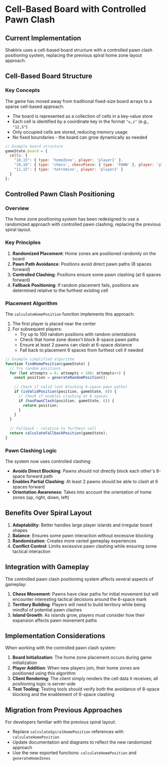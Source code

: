 # Cell-Based Board with Controlled Pawn Clash

## Current Implementation

Shaktris uses a cell-based board structure with a controlled pawn clash positioning system, replacing the previous spiral home zone layout approach.

## Cell-Based Board Structure

### Key Concepts

The game has moved away from traditional fixed-size board arrays to a sparse cell-based approach:

- The board is represented as a collection of cells in a key-value store
- Each cell is identified by a coordinate key in the format `"x,z"` (e.g., `"12,5"`)
- Only occupied cells are stored, reducing memory usage
- No fixed boundaries - the board can grow dynamically as needed

```javascript
// Example board structure
gameState.board = {
  cells: {
    "10,15": { type: 'homeZone', player: 'player1' },
    "10,16": { type: 'chess', chessPiece: { type: 'PAWN' }, player: 'player1' },
    "11,15": { type: 'tetromino', player: 'player2' }
  }
};
```

## Controlled Pawn Clash Positioning

### Overview

The home zone positioning system has been redesigned to use a randomized approach with controlled pawn clashing, replacing the previous spiral layout.

### Key Principles

1. **Randomized Placement**: Home zones are positioned randomly on the board
2. **Pawn Path Avoidance**: Positions avoid direct pawn paths (8 spaces forward)
3. **Controlled Clashing**: Positions ensure some pawn clashing (at 6 spaces forward)
4. **Fallback Positioning**: If random placement fails, positions are determined relative to the furthest existing cell

### Placement Algorithm

The `calculateHomePosition` function implements this approach:

1. The first player is placed near the center
2. For subsequent players:
   - Try up to 100 random positions with random orientations
   - Check that home zone doesn't block 8-space pawn paths
   - Ensure at least 2 pawns can clash at 6-space distance
   - Fall back to placement 6 spaces from furthest cell if needed

```javascript
// Example simplified algorithm
function findHomePosition(gameState) {
  // Try random positions
  for (let attempts = 0; attempts < 100; attempts++) {
    const position = generateRandomPosition();
    
    // Check if valid (not blocking 8-space pawn paths)
    if (isValidPosition(position, gameState, 8)) {
      // Check if enables clashing at 6 spaces
      if (hasPawnClash(position, gameState, 6)) {
        return position;
      }
    }
  }
  
  // Fallback - relative to furthest cell
  return calculateFallbackPosition(gameState);
}
```

### Pawn Clashing Logic

The system now uses controlled clashing:

- **Avoids Direct Blocking**: Pawns should not directly block each other's 8-space forward path
- **Enables Partial Clashing**: At least 2 pawns should be able to clash at 6 spaces forward
- **Orientation Awareness**: Takes into account the orientation of home zones (up, right, down, left)

## Benefits Over Spiral Layout

1. **Adaptability**: Better handles large player islands and irregular board shapes
2. **Balance**: Ensures some pawn interaction without excessive blocking
3. **Randomization**: Creates more varied gameplay experiences
4. **Conflict Control**: Limits excessive pawn clashing while ensuring some tactical interaction

## Integration with Gameplay

The controlled pawn clash positioning system affects several aspects of gameplay:

1. **Chess Movement**: Pawns have clear paths for initial movement but will encounter interesting tactical decisions around the 6-space mark
2. **Territory Building**: Players will need to build territory while being mindful of potential pawn clashes
3. **Island Growth**: As islands grow, players must consider how their expansion affects pawn movement paths

## Implementation Considerations

When working with the controlled pawn clash system:

1. **Board Initialization**: The home zone placement occurs during game initialization
2. **Player Addition**: When new players join, their home zones are positioned using this algorithm
3. **Client Rendering**: The client simply renders the cell data it receives; all positioning logic is server-side
4. **Test Tooling**: Testing tools should verify both the avoidance of 8-space blocking and the enablement of 6-space clashing

## Migration from Previous Approaches

For developers familiar with the previous spiral layout:

- Replace `calculateSpiralHomePosition` references with `calculateHomePosition`
- Update documentation and diagrams to reflect the new randomized approach
- Use the new exported functions: `calculateHomePosition` and `generateHomeZones` 